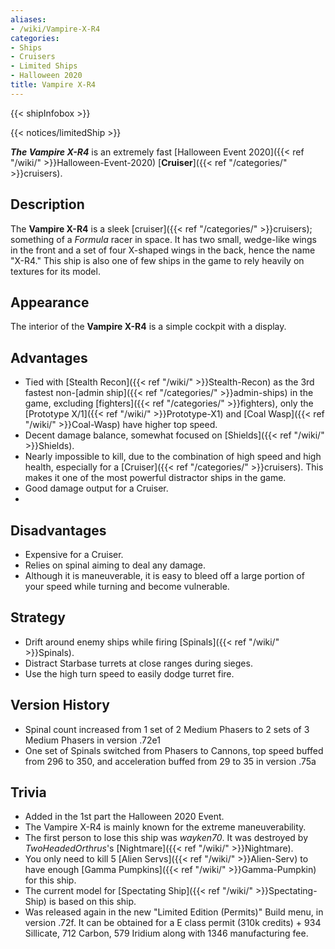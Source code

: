 ```yaml
---
aliases:
- /wiki/Vampire-X-R4
categories:
- Ships
- Cruisers
- Limited Ships
- Halloween 2020
title: Vampire X-R4
---  
```


{{< shipInfobox >}}   

{{< notices/limitedShip >}} 

**_The Vampire X-R4_** is an extremely fast [Halloween Event 2020]({{< ref "/wiki/" >}}Halloween-Event-2020) [**Cruiser**]({{< ref "/categories/" >}}cruisers).

## Description

The **Vampire X-R4** is a sleek [cruiser]({{< ref "/categories/" >}}cruisers); something of a _Formula_ racer in space. It has two small, wedge-like wings in the front and a set of four X-shaped wings in the back, hence the name "X-R4." This ship is also one of few ships in the game to rely heavily on textures for its model.

## Appearance

The interior of the **Vampire X-R4** is a simple cockpit with a display.

## Advantages

- Tied with [Stealth Recon]({{< ref "/wiki/" >}}Stealth-Recon) as the 3rd fastest non-[admin ship]({{< ref "/categories/" >}}admin-ships) in the game, excluding [fighters]({{< ref "/categories/" >}}fighters), only the [Prototype X/1]({{< ref "/wiki/" >}}Prototype-X1) and [Coal Wasp]({{< ref "/wiki/" >}}Coal-Wasp) have higher top speed.
- Decent damage balance, somewhat focused on [Shields]({{< ref "/wiki/" >}}Shields).
- Nearly impossible to kill, due to the combination of high speed and high health, especially for a [Cruiser]({{< ref "/categories/" >}}cruisers). This makes it one of the most powerful distractor ships in the game.
- Good damage output for a Cruiser.
-

## Disadvantages

- Expensive for a Cruiser.
- Relies on spinal aiming to deal any damage.
- Although it is maneuverable, it is easy to bleed off a large portion of your speed while turning and become vulnerable.

## Strategy

- Drift around enemy ships while firing [Spinals]({{< ref "/wiki/" >}}Spinals).
- Distract Starbase turrets at close ranges during sieges.
- Use the high turn speed to easily dodge turret fire.

## Version History 

- Spinal count increased from 1 set of 2 Medium Phasers to 2 sets of 3 Medium Phasers in version .72e1
- One set of Spinals switched from Phasers to Cannons, top speed buffed from 296 to 350, and acceleration buffed from 29 to 35 in version .75a

## Trivia

- Added in the 1st part the Halloween 2020 Event.
- The Vampire X-R4 is mainly known for the extreme maneuverability.
- The first person to lose this ship was _wayken70_. It was destroyed by _TwoHeadedOrthrus_'s [Nightmare]({{< ref "/wiki/" >}}Nightmare).
- You only need to kill 5 [Alien Servs]({{< ref "/wiki/" >}}Alien-Serv) to have enough [Gamma Pumpkins]({{< ref "/wiki/" >}}Gamma-Pumpkin) for this ship.
- The current model for [Spectating Ship]({{< ref "/wiki/" >}}Spectating-Ship) is based on this ship.
- Was released again in the new "Limited Edition (Permits)" Build menu, in version .72f. It can be obtained for a E class permit (310k credits) + 934 Sillicate, 712 Carbon, 579 Iridium along with 1346 manufacturing fee.